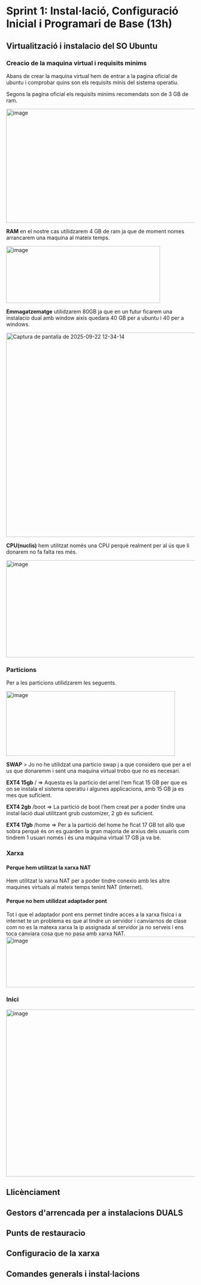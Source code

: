 
# Sprint 1: Instal·lació, Configuració Inicial i Programari de Base (13h)

## Virtualització i instalacio del SO Ubuntu

### Creacio de la maquina virtual i requisits minims
Abans de crear la maquina virtual hem de entrar a la pagina  oficial de ubuntu i comprobar quins son els requisits minis del sistema operatiu.

Segons la pagina oficial els requisits minims recomendats son de 3 GB de ram.

<img width="872" height="304" alt="image" src="https://github.com/user-attachments/assets/0782f646-46cd-4cfd-a13a-617b57d53fa0" />

**RAM** en el nostre cas utilidzarem 4 GB de ram ja que de moment nomes arrancarem una maquina al mateix temps.

<img width="411" height="152" alt="image" src="https://github.com/user-attachments/assets/33a609b8-addd-4abd-a6fd-2d4e26a11455" />

**Emmagatzematge** utilidzarem 80GB ja que en un futur ficarem una instalacio dual amb window aixis quedara 40 GB per a ubuntu i 40 per a windows.

<img width="941" height="545" alt="Captura de pantalla de 2025-09-22 12-34-14" src="https://github.com/user-attachments/assets/87b9f6fe-a260-4fea-ada9-d0188caf66b2" />

**CPU(nuclis)** hem utilitzat només una CPU perquè realment per al ús que li donarem no fa falta res més.

<img width="660" height="259" alt="image" src="https://github.com/user-attachments/assets/a4debaea-4576-4d6d-9d79-e8d83220359e" />

### Particions

Per a les particions utilidzarem les seguents.

<img width="451" height="173" alt="image" src="https://github.com/user-attachments/assets/bf043212-5f76-4a67-b69c-e4609fce2f1c" />

**SWAP** > Jo no he utilidzat una particio swap j a que considero que per a el us que donaremm i sent una maquina virtual trobo que no es necesari.

**EXT4 15gb** / => Aquesta es la  particio  del arrel l'em ficat 15 GB per que es on se instala el sistema operatiu i algunes applicacions, amb 15 GB ja es mes que suficient.

**EXT4 2gb** /boot => La partició de boot l'hem creat per a poder tindre una instal·lació dual utilitzant grub customizer, 2 gb és suficient.

**EXT4 17gb** /home => Per a la partició del home he ficat 17 GB tot allò que sobra perquè és on es guarden la gran majoria de arxius dels usuaris com tindrem 1 usuari només i és una màquina virtual 17 GB ja va bé.

### Xarxa
#### Perque hem utilitzat la xarxa NAT
Hem utilitzat la xarxa NAT per a poder tindre conexio amb les altre maquines virtuals al mateix temps tenint NAT (internet).
#### Perque no hem utilidzat adaptador pont
Tot i que el adaptador pont ens permet tindre acces a la xarxa fisica i a internet te un problema es que al tindre un servidor  i canviarnos de clase com no es la matexa xarxa la ip assignada al servidor ja no serveis i ens toca canviara cosa que no pasa amb xarxa NAT.
<img width="666" height="135" alt="image" src="https://github.com/user-attachments/assets/64550fe6-6f2b-4c6a-a567-348485d1d808" />

### Inici

<img width="640" height="446" alt="image" src="https://github.com/user-attachments/assets/daaefe25-385f-407d-96df-35bf70efe7c8" />



## Llicènciament
## Gestors d'arrencada per a instalacions DUALS
## Punts de restauracio 
## Configuracio de la xarxa
## Comandes generals i instal·lacions

